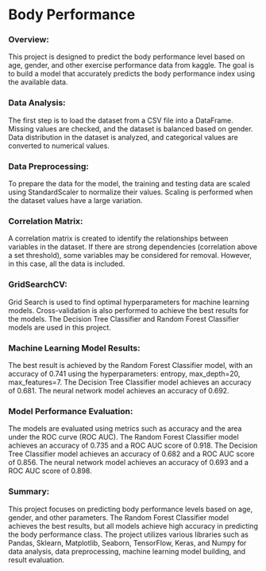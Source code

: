 # Body Performance

### Overview:
This project is designed to predict the body performance level based on age, gender, and other exercise performance data from kaggle. The goal is to build a model that accurately predicts the body performance index using the available data. 

### Data Analysis:
The first step is to load the dataset from a CSV file into a DataFrame. Missing values are checked, and the dataset is balanced based on gender. Data distribution in the dataset is analyzed, and categorical values are converted to numerical values.

### Data Preprocessing:
To prepare the data for the model, the training and testing data are scaled using StandardScaler to normalize their values. Scaling is performed when the dataset values have a large variation.

### Correlation Matrix:
A correlation matrix is created to identify the relationships between variables in the dataset. If there are strong dependencies (correlation above a set threshold), some variables may be considered for removal. However, in this case, all the data is included.

### GridSearchCV:
Grid Search is used to find optimal hyperparameters for machine learning models. Cross-validation is also performed to achieve the best results for the models. The Decision Tree Classifier and Random Forest Classifier models are used in this project.

### Machine Learning Model Results:
The best result is achieved by the Random Forest Classifier model, with an accuracy of 0.741 using the hyperparameters: entropy, max_depth=20, max_features=7. The Decision Tree Classifier model achieves an accuracy of 0.681. The neural network model achieves an accuracy of 0.692.

### Model Performance Evaluation:
The models are evaluated using metrics such as accuracy and the area under the ROC curve (ROC AUC). The Random Forest Classifier model achieves an accuracy of 0.735 and a ROC AUC score of 0.918. The Decision Tree Classifier model achieves an accuracy of 0.682 and a ROC AUC score of 0.856. The neural network model achieves an accuracy of 0.693 and a ROC AUC score of 0.898.

### Summary:
This project focuses on predicting body performance levels based on age, gender, and other parameters. The Random Forest Classifier model achieves the best results, but all models achieve high accuracy in predicting the body performance class. The project utilizes various libraries such as Pandas, Sklearn, Matplotlib, Seaborn, TensorFlow, Keras, and Numpy for data analysis, data preprocessing, machine learning model building, and result evaluation.
